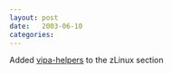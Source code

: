 ```yaml
---
layout: post
date:   2003-06-10
categories:
---
```

Added <a href="zlinux/vipa_helpers">vipa-helpers</a> to the zLinux section

